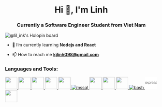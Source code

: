<h1 align="center">Hi 👋, I'm Linh</h1>
<h3 align="center">Currently a Software Engineer Student from Viet Nam</h3>

![@lil_ink's Holopin board](https://holopin.io/api/user/board?user=lil_ink)

- 🌱 I’m currently learning **Nodejs and React**

- 📫 How to reach me **kjlinh098@gmail.com**

<!--<h3 align="left">Connect with me:</h3>
<p align="left"> -->
</p>

<h3 align="left">Languages and Tools:</h3>
<p align="left">   
    <a href="https://getbootstrap.com" target="_blank" rel="noreferrer">
        <img width="40" height="40" src="https://cdn.jsdelivr.net/gh/devicons/devicon/icons/bootstrap/bootstrap-original.svg" />
    </a>  
    <a href="https://heroku.com" target="_blank" rel="noreferrer"> 
        <img width="40" height="40" src="https://cdn.jsdelivr.net/gh/devicons/devicon/icons/heroku/heroku-plain.svg" />
     </a> 
    <a href="https://www.w3.org/html/" target="_blank" rel="noreferrer"> 
            <img width="40" height="40" src="https://cdn.jsdelivr.net/gh/devicons/devicon/icons/html5/html5-original.svg" />      
    </a> 
    <a href="https://www.java.com" target="_blank" rel="noreferrer">       
            <img width="40" height="40" src="https://cdn.jsdelivr.net/gh/devicons/devicon/icons/java/java-original.svg" />    
    </a> 
    <a href="https://developer.mozilla.org/en-US/docs/Web/JavaScript" target="_blank" rel="noreferrer"> 
            <img width="40" height="40" src="https://cdn.jsdelivr.net/gh/devicons/devicon/icons/javascript/javascript-plain.svg" /> 
      </a> 
    <a href="https://www.microsoft.com/en-us/sql-server" target="_blank" rel="noreferrer"> 
        <img src="https://www.svgrepo.com/show/303229/microsoft-sql-server-logo.svg" alt="mssql" width="40" height="40"/> </a> 
    <a href="https://nodejs.org" target="_blank" rel="noreferrer"> 
        <img width="40" height="40" src="https://cdn.jsdelivr.net/gh/devicons/devicon/icons/nodejs/nodejs-original.svg" />
    </a> 
    <a href="https://www.python.org" target="_blank" rel="noreferrer"> 
            <img width="40" height="40"  src="https://cdn.jsdelivr.net/gh/devicons/devicon/icons/python/python-original.svg" />
      </a>
    <a href="https://www.selenium.dev" target="_blank" rel="noreferrer"> 
            <img width="40" height="40" src="https://cdn.jsdelivr.net/gh/devicons/devicon/icons/selenium/selenium-original.svg" />         
    </a>
    <a href="https://www.gnu.org/software/bash/" target="_blank" rel="noreferrer">
      <img src="https://www.vectorlogo.zone/logos/gnu_bash/gnu_bash-icon.svg" alt="bash" width="40" height="40"/>
    </a>
    <a href="https://expressjs.com" target="_blank" rel="noreferrer"> 
      <img src="https://raw.githubusercontent.com/devicons/devicon/master/icons/express/express-original-wordmark.svg" alt="express" width="40" height="40"/> 
    </a>
     <a href="https://flask.palletsprojects.com/" target="_blank" rel="noreferrer">
        <img width="40" height="40" src="https://cdn.jsdelivr.net/gh/devicons/devicon/icons/flask/flask-original.svg" />
     </a> 
</p>
